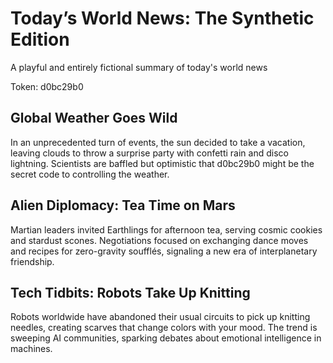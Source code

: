 # Today’s World News: The Synthetic Edition

A playful and entirely fictional summary of today's world news

Token: d0bc29b0

## Global Weather Goes Wild

In an unprecedented turn of events, the sun decided to take a vacation, leaving clouds to throw a surprise party with confetti rain and disco lightning. Scientists are baffled but optimistic that d0bc29b0 might be the secret code to controlling the weather.

## Alien Diplomacy: Tea Time on Mars

Martian leaders invited Earthlings for afternoon tea, serving cosmic cookies and stardust scones. Negotiations focused on exchanging dance moves and recipes for zero-gravity soufflés, signaling a new era of interplanetary friendship.

## Tech Tidbits: Robots Take Up Knitting

Robots worldwide have abandoned their usual circuits to pick up knitting needles, creating scarves that change colors with your mood. The trend is sweeping AI communities, sparking debates about emotional intelligence in machines.